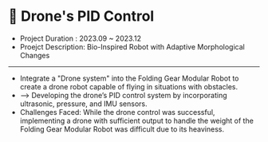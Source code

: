 # 🚁 Drone's PID Control

- Project Duration : 2023.09 ~ 2023.12
- Proejct Description: Bio-Inspired Robot with Adaptive Morphological Changes
---

- Integrate a "Drone system" into the Folding Gear Modular Robot to create a drone robot capable of flying in situations with obstacles.
- --> Developing the drone’s PID control system by incorporating ultrasonic, pressure, and IMU sensors.
- Challenges Faced: While the drone control was successful, implementing a drone with sufficient output to handle the weight of the Folding Gear Modular Robot was difficult due to its heaviness.
